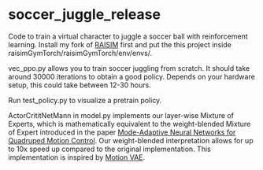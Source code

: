 # soccer_juggle_release


Code to train a virtual character to juggle a soccer ball with reinforcement learning. Install my fork of [RAISIM](https://github.com/ZhaomingXie/raisimLib/tree/juggling) 
first and put the this project inside raisimGymTorch/raisimGymTorch/env/envs/.

vec_ppo.py allows you to train soccer juggling from scratch. It should take around 30000 iterations to obtain a good policy.
Depends on your hardware setup, this could take between 12-30 hours.

Run test_policy.py to visualize a pretrain policy.

ActorCrititNetMann in model.py implements our layer-wise Mixture of Experts, which is mathematically equivalent to the weight-blended Mixture of Expert
introduced in the paper [Mode-Adaptive Neural Networks for Quadruped Motion Control](https://homepages.inf.ed.ac.uk/tkomura/dog.pdf). Our weight-blended
interpretation allows for up to 10x speed up compared to the original implementation. This implementation is inspired by [Motion VAE](https://github.com/electronicarts/character-motion-vaes).
